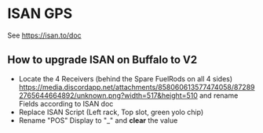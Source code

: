 # ISAN GPS

See https://isan.to/doc

## How to upgrade ISAN on Buffalo to V2
* Locate the 4 Receivers (behind the Spare FuelRods on all 4 sides) https://media.discordapp.net/attachments/858060613577474058/872892765644664892/unknown.png?width=517&height=510 and rename Fields according to ISAN doc
* Replace ISAN Script (Left rack, Top slot, green yolo chip)
* Rename "POS" Display to "_" and **clear** the value
